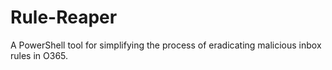 # Rule-Reaper
A PowerShell tool for simplifying the process of eradicating malicious inbox rules in O365.
